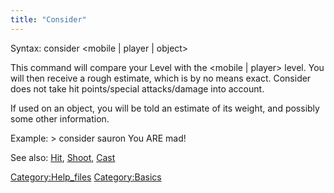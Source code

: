 ```yaml
---
title: "Consider"
---
```


Syntax: consider \<mobile \| player \| object\>

This command will compare your Level with the \<mobile \| player\>
level. You will then receive a rough estimate, which is by no means
exact. Consider does not take hit points/special attacks/damage into
account.

If used on an object, you will be told an estimate of its weight, and
possibly some other information.

Example: \> consider sauron You ARE mad!

See also: [Hit](Hit "wikilink"), [Shoot](Shoot "wikilink"),
[Cast](Cast "wikilink")

[Category:Help_files](Category:Help_files "wikilink")
[Category:Basics](Category:Basics "wikilink")